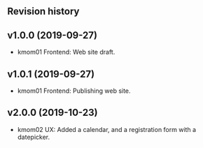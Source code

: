 Revision history
----------------

v1.0.0 (2019-09-27)
--------------------------------

* kmom01 Frontend: Web site draft.

v1.0.1 (2019-09-27)
--------------------------------

* kmom01 Frontend: Publishing web site.


v2.0.0 (2019-10-23)
--------------------------------

* kmom02 UX: Added a calendar, and a registration form with a datepicker.
